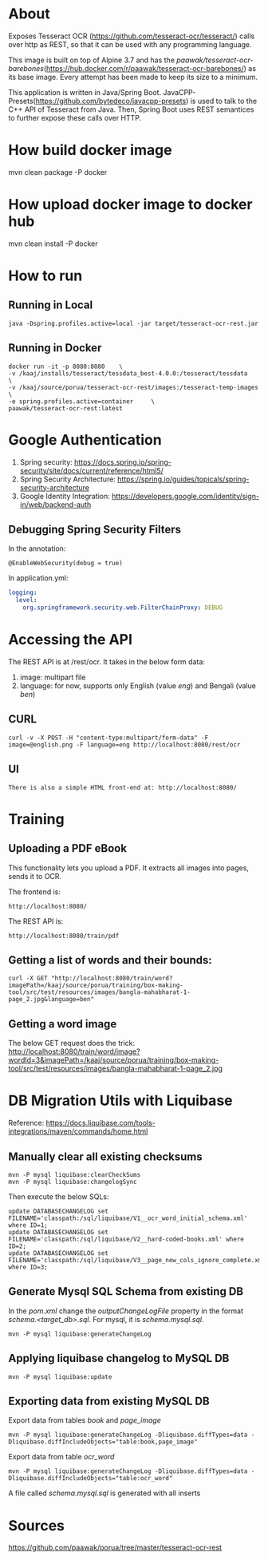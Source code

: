 # About

Exposes Tesseract OCR (https://github.com/tesseract-ocr/tesseract/) calls over http as REST, so that it can be used with any programming language.

This image is built on top of Alpine 3.7 and has the *paawak/tesseract-ocr-barebones*(https://hub.docker.com/r/paawak/tesseract-ocr-barebones/) as its base image. Every attempt has been made to keep its size to a minimum. 

This application is written in Java/Spring Boot. JavaCPP-Presets(https://github.com/bytedeco/javacpp-presets) is used to talk to the C++ API of Tesseract from Java. Then, Spring Boot uses REST semantices to further expose these calls over HTTP. 

# How build docker image

mvn clean package -P docker

# How upload docker image to docker hub

mvn clean install -P docker

# How to run

## Running in Local

    java -Dspring.profiles.active=local -jar target/tesseract-ocr-rest.jar

## Running in Docker

    docker run -it -p 8080:8080    \
    -v /kaaj/installs/tesseract/tessdata_best-4.0.0:/tesseract/tessdata    \
    -v /kaaj/source/porua/tesseract-ocr-rest/images:/tesseract-temp-images   \
    -e spring.profiles.active=container     \
    paawak/tesseract-ocr-rest:latest
    
# Google Authentication

1.  Spring security: <https://docs.spring.io/spring-security/site/docs/current/reference/html5/>
1.  Spring Security Architecture: <https://spring.io/guides/topicals/spring-security-architecture>    
1.  Google Identity Integration: <https://developers.google.com/identity/sign-in/web/backend-auth>

## Debugging Spring Security Filters

In the annotation:

    @EnableWebSecurity(debug = true)

In application.yml:
   
```yaml 
logging:
  level:    
    org.springframework.security.web.FilterChainProxy: DEBUG
```

# Accessing the API

The REST API is at /rest/ocr. It takes in the below form data:
1. image: multipart file
2. language: for now, supports only English (value *eng*) and Bengali (value *ben*) 

## CURL

	curl -v -X POST -H "content-type:multipart/form-data" -F image=@english.png -F language=eng http://localhost:8080/rest/ocr  

## UI

	There is also a simple HTML front-end at: http://localhost:8080/
	
# Training

## Uploading a PDF eBook
This functionality lets you upload a PDF. It extracts all images into pages, sends it to OCR.

The frontend is:

    http://localhost:8080/ 
    
The REST API is:
    
    http://localhost:8080/train/pdf 
    
## Getting a list of words and their bounds:

    curl -X GET "http://localhost:8080/train/word?imagePath=/kaaj/source/porua/training/box-making-tool/src/test/resources/images/bangla-mahabharat-1-page_2.jpg&language=ben"	

## Getting a word image

The below GET request does the trick:
<http://localhost:8080/train/word/image?wordId=3&imagePath=/kaaj/source/porua/training/box-making-tool/src/test/resources/images/bangla-mahabharat-1-page_2.jpg>	
    
# DB Migration Utils with Liquibase

Reference: <https://docs.liquibase.com/tools-integrations/maven/commands/home.html>

## Manually clear all existing checksums

    mvn -P mysql liquibase:clearCheckSums
    mvn -P mysql liquibase:changelogSync
    
Then execute the below SQLs:

    update DATABASECHANGELOG set FILENAME='classpath:/sql/liquibase/V1__ocr_word_initial_schema.xml' where ID=1;
    update DATABASECHANGELOG set FILENAME='classpath:/sql/liquibase/V2__hard-coded-books.xml' where ID=2;
    update DATABASECHANGELOG set FILENAME='classpath:/sql/liquibase/V3__page_new_cols_ignore_complete.xml' where ID=3;        

## Generate Mysql SQL Schema from existing DB

In the *pom.xml* change the *outputChangeLogFile* property in the format *schema.<target_db>.sql*. For mysql, it is *schema.mysql.sql*.

    mvn -P mysql liquibase:generateChangeLog   

## Applying liquibase changelog to MySQL DB

    mvn -P mysql liquibase:update    

## Exporting data from existing MySQL DB

Export data from tables *book* and *page_image*

    mvn -P mysql liquibase:generateChangeLog -Dliquibase.diffTypes=data -Dliquibase.diffIncludeObjects="table:book,page_image" 

Export data from table *ocr_word*

    mvn -P mysql liquibase:generateChangeLog -Dliquibase.diffTypes=data -Dliquibase.diffIncludeObjects="table:ocr_word" 
    
A file called *schema.mysql.sql* is generated with all inserts     
				
# Sources
		
<https://github.com/paawak/porua/tree/master/tesseract-ocr-rest>
